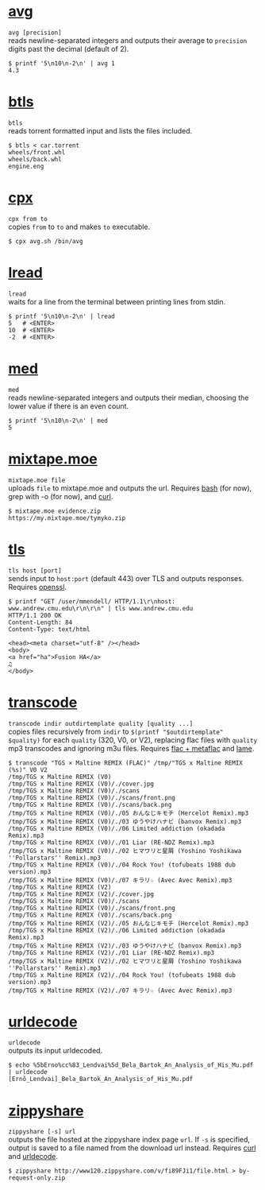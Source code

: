 # [avg](../../raw/master/avg.sh)
`avg [precision]`  
reads newline-separated integers and outputs their average to `precision` digits past the decimal (default of 2).
```
$ printf '5\n10\n-2\n' | avg 1
4.3
```

# [btls](../../raw/master/btls.c)
`btls`  
reads torrent formatted input and lists the files included.
```
$ btls < car.torrent
wheels/front.whl
wheels/back.whl
engine.eng
```

# [cpx](../../raw/master/cpx.sh)
`cpx from to`  
copies `from` to `to` and makes `to` executable. 
```
$ cpx avg.sh /bin/avg
```

# [lread](../../raw/master/lread.sh)
`lread`  
waits for a line from the terminal between printing lines from stdin.
```
$ printf '5\n10\n-2\n' | lread
5   # <ENTER>
10  # <ENTER>
-2  # <ENTER>
```

# [med](../../raw/master/med.sh)
`med`  
reads newline-separated integers and outputs their median, choosing the lower value if there is an even count.
```
$ printf '5\n10\n-2\n' | med
5
```

# [mixtape.moe](../../raw/master/mixtape.moe.bash)
`mixtape.moe file`  
uploads `file` to mixtape.moe and outputs the url. Requires [bash](https://www.gnu.org/software/bash/) (for now), grep with -o (for now), and [curl](https://curl.haxx.se/).
```
$ mixtape.moe evidence.zip
https://my.mixtape.moe/tymyko.zip
```

# [tls](../../raw/master/tls.sh)
`tls host [port]`  
sends input to `host:port` (default 443) over TLS and outputs responses. Requires [openssl](https://www.openssl.org/).
```
$ printf "GET /user/mmendell/ HTTP/1.1\r\nhost: www.andrew.cmu.edu\r\n\r\n" | tls www.andrew.cmu.edu
HTTP/1.1 200 OK
Content-Length: 84
Content-Type: text/html

<head><meta charset="utf-8" /></head>
<body>
<a href="ha">Fusion HA</a>
♫
</body>
```

# [transcode](../../raw/master/transcode.sh)
`transcode indir outdirtemplate quality [quality ...]`  
copies files recursively from `indir` to `$(printf "$outdirtemplate" $quality)` for each `quality` (320, V0, or V2), replacing flac files with `quality` mp3 transcodes and ignoring m3u files. Requires [flac + metaflac](https://xiph.org/flac/index.html) and [lame](http://lame.sourceforge.net/).
```
$ transcode "TGS × Maltine REMIX (FLAC)" /tmp/"TGS x Maltine REMIX (%s)" V0 V2
/tmp/TGS x Maltine REMIX (V0)
/tmp/TGS x Maltine REMIX (V0)/./cover.jpg
/tmp/TGS x Maltine REMIX (V0)/./scans
/tmp/TGS x Maltine REMIX (V0)/./scans/front.png
/tmp/TGS x Maltine REMIX (V0)/./scans/back.png
/tmp/TGS x Maltine REMIX (V0)/./05 おんなじキモチ (Hercelot Remix).mp3
/tmp/TGS x Maltine REMIX (V0)/./03 ゆうやけハナビ (banvox Remix).mp3
/tmp/TGS x Maltine REMIX (V0)/./06 Limited addiction (okadada Remix).mp3
/tmp/TGS x Maltine REMIX (V0)/./01 Liar (RE-NDZ Remix).mp3
/tmp/TGS x Maltine REMIX (V0)/./02 ヒマワリと星屑 (Yoshino Yoshikawa ''Pollarstars'' Remix).mp3
/tmp/TGS x Maltine REMIX (V0)/./04 Rock You! (tofubeats 1988 dub version).mp3
/tmp/TGS x Maltine REMIX (V0)/./07 キラリ☆ (Avec Avec Remix).mp3
/tmp/TGS x Maltine REMIX (V2)
/tmp/TGS x Maltine REMIX (V2)/./cover.jpg
/tmp/TGS x Maltine REMIX (V0)/./scans
/tmp/TGS x Maltine REMIX (V0)/./scans/front.png
/tmp/TGS x Maltine REMIX (V0)/./scans/back.png
/tmp/TGS x Maltine REMIX (V2)/./05 おんなじキモチ (Hercelot Remix).mp3
/tmp/TGS x Maltine REMIX (V2)/./06 Limited addiction (okadada Remix).mp3
/tmp/TGS x Maltine REMIX (V2)/./03 ゆうやけハナビ (banvox Remix).mp3
/tmp/TGS x Maltine REMIX (V2)/./01 Liar (RE-NDZ Remix).mp3
/tmp/TGS x Maltine REMIX (V2)/./02 ヒマワリと星屑 (Yoshino Yoshikawa ''Pollarstars'' Remix).mp3
/tmp/TGS x Maltine REMIX (V2)/./04 Rock You! (tofubeats 1988 dub version).mp3
/tmp/TGS x Maltine REMIX (V2)/./07 キラリ☆ (Avec Avec Remix).mp3
```

# [urldecode](../../raw/master/urldecode.c)
`urldecode`  
outputs its input urldecoded.
```
$ echo %5bErno%cc%83_Lendvai%5d_Bela_Bartok_An_Analysis_of_His_Mu.pdf | urldecode
[Ernõ_Lendvai]_Bela_Bartok_An_Analysis_of_His_Mu.pdf
```

# [zippyshare](../../raw/master/zippyshare.sh)
`zippyshare [-s] url`  
outputs the file hosted at the zippyshare index page `url`. If `-s` is specified, output is saved to a file named from the download url instead. Requires [curl](https://curl.haxx.se/) and [urldecode](#urldecode).
```
$ zippyshare http://www120.zippyshare.com/v/fi89FJi1/file.html > by-request-only.zip
```
